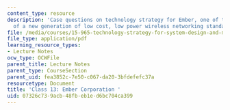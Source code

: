 ```yaml
---
content_type: resource
description: 'Case questions on technology strategy for Ember, one of the pioneers
  of a new generation of low cost, low power wireless networking standards. '
file: /media/courses/15-965-technology-strategy-for-system-design-and-management-spring-2009/07326c739acb48fbeb1ed6bc704ca399_MIT15_965S09_case13.pdf
file_type: application/pdf
learning_resource_types:
- Lecture Notes
ocw_type: OCWFile
parent_title: Lecture Notes
parent_type: CourseSection
parent_uid: fea3852c-7e50-c067-da20-3bfdefefc37a
resourcetype: Document
title: 'Class 13: Ember Corporation '
uid: 07326c73-9acb-48fb-eb1e-d6bc704ca399
---
```

